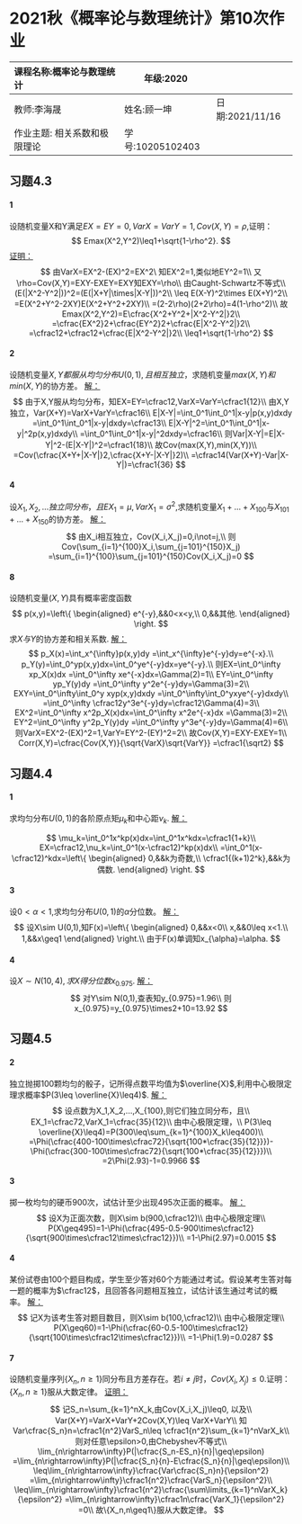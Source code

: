 # 2021秋《概率论与数理统计》第10次作业

| 课程名称:概率论与数理统计    | 年级:2020        |                 |
| :--------------------------- | ---------------- | :-------------- |
| 教师:李海晟                  | 姓名:顾一坤      | 日期:2021/11/16 |
| 作业主题: 相关系数和极限理论 | 学号:10205102403 |                 |

## 习题4.3

#### 1
设随机变量X和Y满足$EX=EY=0,VarX=VarY=1,Cov(X,Y)=\rho$,证明：
$$
Emax(X^2,Y^2)\leq1+\sqrt{1-\rho^2}.
$$
<u>证明：</u>
$$
由VarX=EX^2-(EX)^2=EX^2\ 知EX^2=1,类似地EY^2=1\\
又\rho=Cov(X,Y)=EXY-EXEY=EXY知EXY=\rho\\
由Caught-Schwartz不等式\\
(E(|X^2-Y^2|))^2=(E(|X+Y|\times|X-Y|))^2\\
\leq E(X-Y)^2\times E(X+Y)^2\\
=E(X^2+Y^2-2XY)E(X^2+Y^2+2XY)\\
=(2-2\rho)(2+2\rho)=4(1-\rho^2)\\
故Emax(X^2,Y^2)=E\cfrac{X^2+Y^2+|X^2-Y^2|}2\\
=\cfrac{EX^2}2+\cfrac{EY^2}2+\cfrac{E|X^2-Y^2|}2\\
=\cfrac12+\cfrac12+\cfrac{E|X^2-Y^2|}2\\
\leq1+\sqrt{1-\rho^2}
$$



#### 2
设随机变量$X,Y都服从均匀分布U(0,1),且相互独立$，求随机变量$max(X,Y)和min(X,Y)$的协方差。
<u>解：</u>
$$
由于X,Y服从均匀分布，知EX=EY=\cfrac12,VarX=VarY=\cfrac1{12}\\
由X,Y独立，Var(X+Y)=VarX+VarY=\cfrac16\\
E|X-Y|=\int_0^1\int_0^1|x-y|p(x,y)dxdy
=\int_0^1\int_0^1|x-y|dxdy=\cfrac13\\
E|X-Y|^2=\int_0^1\int_0^1|x-y|^2p(x,y)dxdy\\
=\int_0^1\int_0^1|x-y|^2dxdy=\cfrac16\\
则Var|X-Y|=E|X-Y|^2-(E|X-Y|)^2=\cfrac1{18}\\
故Cov(max(X,Y),min(X,Y))\\
=Cov(\cfrac{X+Y+|X-Y|}2,\cfrac{X+Y-|X-Y|}2)\\
=\cfrac14(Var(X+Y)-Var|X-Y|)=\cfrac1{36}
$$




#### 4
设$X_1,X_2,...独立同分布，且EX_1=\mu,VarX_1=\sigma^2$,求随机变量$X_1+...+X_{100}$与$X_{101}+...+X_{150}$的协方差。
<u>解：</u>
$$
由X_i相互独立，Cov(X_i,X_j)=0,i\not=j,\\
则Cov(\sum_{i=1}^{100}X_i,\sum_{j=101}^{150}X_j)
=\sum_{i=1}^{100}\sum_{j=101}^{150}Cov(X_i,X_j)=0
$$



#### 8
设随机变量$(X,Y)$具有概率密度函数
$$
p(x,y)=\left\{
\begin{aligned}
e^{-y},&&0<x<y,\\
0,&&其他.
\end{aligned}
\right.
$$
求$X与Y$的协方差和相关系数.
<u>解：</u>
$$
p_X(x)=\int_x^{\infty}p(x,y)dy
=\int_x^{\infty}e^{-y}dy=e^{-x}.\\
p_Y(y)=\int_0^yp(x,y)dx=\int_0^ye^{-y}dx=ye^{-y}.\\
则EX=\int_0^\infty xp_X(x)dx
=\int_0^\infty xe^{-x}dx=\Gamma(2)=1\\
EY=\int_0^\infty yp_Y(y)dy
=\int_0^\infty y^2e^{-y}dy=\Gamma(3)=2\\
EXY=\int_0^\infty\int_0^y xyp(x,y)dxdy
=\int_0^\infty\int_0^yxye^{-y}dxdy\\
=\int_0^\infty \cfrac12y^3e^{-y}dy=\cfrac12\Gamma(4)=3\\
EX^2=\int_0^\infty x^2p_X(x)dx=\int_0^\infty x^2e^{-x}dx
=\Gamma(3)=2\\
EY^2=\int_0^\infty y^2p_Y(y)dy
=\int_0^\infty y^3e^{-y}dy=\Gamma(4)=6\\
则VarX=EX^2-(EX)^2=1,VarY=EY^2-(EY)^2=2\\
故Cov(X,Y)=EXY-EXEY=1\\
Corr(X,Y)=\cfrac{Cov(X,Y)}{\sqrt{VarX}\sqrt{VarY}}
=\cfrac1{\sqrt2}
$$




## 习题4.4
#### 1
求均匀分布$U(0,1)$的各阶原点矩$\mu_k$和中心距$\nu_k$.
<u>解：</u>

$$
\mu_k=\int_0^1x^kp(x)dx=\int_0^1x^kdx=\cfrac1{1+k}\\
EX=\cfrac12,\nu_k=\int_0^1(x-\cfrac12)^kp(x)dx\\
=\int_0^1(x-\cfrac12)^kdx=\left\{
\begin{aligned}
0,&&k为奇数,\\
\cfrac1{(k+1)2^k},&&k为偶数.
\end{aligned}
\right.
$$


#### 3
设$0<\alpha<1$,求均匀分布$U(0,1)$的$\alpha$分位数。
<u>解：</u>
$$
设X\sim U(0,1),知F(x)=\left\{
\begin{aligned}
0,&&x<0\\
x,&&0\leq x<1.\\
1,&&x\geq1
\end{aligned}
\right.\\
由于F(x)单调知x_{\alpha}=\alpha.
$$



#### 4
设$X\sim N(10,4),求X得分位数x_{0.975}$.
<u>解：</u>
$$
对Y\sim N(0,1),查表知y_{0.975}=1.96\\
则x_{0.975}=y_{0.975}\times2+10=13.92
$$


## 习题4.5

#### 2
独立抛掷100颗均匀的骰子，记所得点数平均值为$\overline{X}$,利用中心极限定理求概率$P(3\leq \overline{X}\leq4)$.
<u>解：</u>
$$
设点数为X_1,X_2,...,X_{100},则它们独立同分布，且\\
EX_1=\cfrac72,VarX_1=\cfrac{35}{12}\\
由中心极限定理，\\
P(3\leq \overline{X}\leq4)=P(300\leq\sum_{k=1}^{100}X_k\leq400)\\
=\Phi(\cfrac{400-100\times\cfrac72}{\sqrt{100*\cfrac{35}{12}}})-\Phi(\cfrac{300-100\times\cfrac72}{\sqrt{100*\cfrac{35}{12}}})\\
=2\Phi(2.93)-1=0.9966
$$




#### 3
掷一枚均匀的硬币900次，试估计至少出现495次正面的概率。
<u>解：</u>
$$
设X为正面次数，则X\sim b(900,\cfrac12)\\
由中心极限定理\\
P(X\geq495)=1-\Phi(\cfrac{495-0.5-900\times\cfrac12}{\sqrt{900\times\cfrac12\times\cfrac12}})\\
=1-\Phi(2.97)=0.0015
$$




#### 4
某份试卷由100个题目构成，学生至少答对60个方能通过考试。假设某考生答对每一题的概率为$\cfrac12$，且回答各问题相互独立，试估计该生通过考试的概率。
<u>解：</u>
$$
记X为该考生答对题目数目，则X\sim b(100,\cfrac12)\\
由中心极限定理\\
P(X\geq60)=1-\Phi(\cfrac{60-0.5-100\times\cfrac12}{\sqrt{100\times\cfrac12\times\cfrac12}})\\
=1-\Phi(1.9)=0.0287
$$




#### 7
设随机变量序列$\{X_n,n\geq1\}$同分布且方差存在。若$i\not=j$时，$Cov(X_i,X_j)\leq0$.证明：$\{X_n,n\geq1\}$服从大数定律。
<u>证明：</u>
$$
记S_n=\sum_{k=1}^nX_k,由Cov(X_i,X_j)\leq0,
以及\\
Var(X+Y)=VarX+VarY+2Cov(X,Y)\leq VarX+VarY\\
知Var\cfrac{S_n}n=\cfrac1{n^2}VarS_n\leq
\cfrac1{n^2}\sum_{k=1}^nVarX_k\\
则对任意\epsilon>0,由Chebyshev不等式\\
\lim_{n\rightarrow\infty}P(|\cfrac{S_n-ES_n}{n}|\geq\epsilon)
=\lim_{n\rightarrow\infty}P(|\cfrac{S_n}{n}-E\cfrac{S_n}{n}|\geq\epsilon)\\
\leq\lim_{n\rightarrow\infty}\cfrac{Var\cfrac{S_n}n}{\epsilon^2}
=\lim_{n\rightarrow\infty}\cfrac1{n^2}\cfrac{VarS_n}{\epsilon^2}\\
\leq\lim_{n\rightarrow\infty}\cfrac1{n^2}\cfrac{\sum\limits_{k=1}^nVarX_k}{\epsilon^2}
=\lim_{n\rightarrow\infty}\cfrac1n\cfrac{VarX_1}{\epsilon^2}
=0\\
故\{X_n,n\geq1\}服从大数定律。
$$
